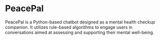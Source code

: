 # PeacePal
PeacePal is a Python-based chatbot designed as a mental health checkup companion. It utilizes rule-based algorithms to engage users in conversations aimed at assessing and supporting their mental well-being.
